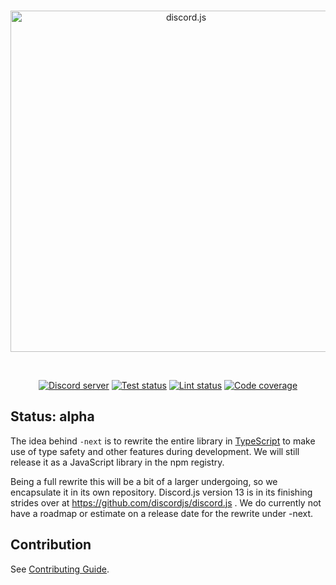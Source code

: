 <div align="center">
	<br />
	<p>
		<a href="https://discord.js.org"><img src="https://discord.js.org/static/logo.svg" width="546" alt="discord.js" /></a>
	</p>
	<br />
		<p>
		<a href="https://discord.gg/djs"><img src="https://img.shields.io/discord/222078108977594368?color=5865F2&logo=discord&logoColor=white" alt="Discord server" /></a>
		<a href="https://github.com/discordjs/discord.js/actions"><img src="https://github.com/discordjs/discord.js-modules/workflows/Tests/badge.svg" alt="Test status" /></a>
		<a href="https://github.com/discordjs/discord.js/actions"><img src="https://github.com/discordjs/discord.js-modules/workflows/Lint/badge.svg" alt="Lint status" /></a>
		<a href="https://codecov.io/gh/discordjs/discord.js-modules"><img src="https://codecov.io/gh/discordjs/discord.js-modules/branch/main/graph/badge.svg" alt="Code coverage" /></a>
	</p>
</div>

## Status: alpha

The idea behind `-next` is to rewrite the entire library in [TypeScript](https://www.typescriptlang.org) to make use of type safety and other features during development. We will still release it as a JavaScript library in the npm registry.

Being a full rewrite this will be a bit of a larger undergoing, so we encapsulate it in its own repository. Discord.js version 13 is in its finishing strides over at https://github.com/discordjs/discord.js . We do currently not have a roadmap or estimate on a release date for the rewrite under -next.


## Contribution

See [Contributing Guide](https://github.com/discordjs/discord.js-modules/blob/main/.github/CONTRIBUTING.md).
